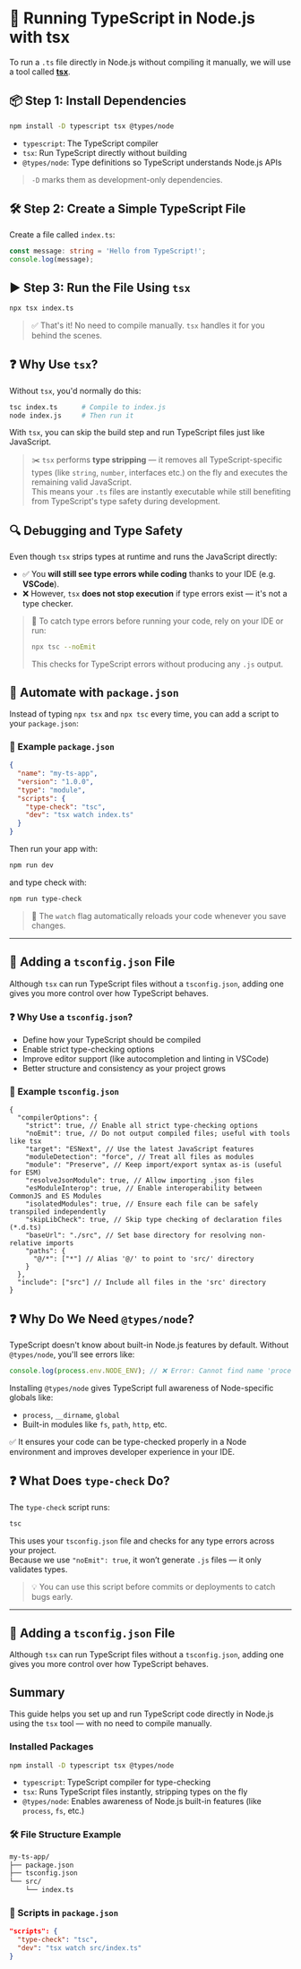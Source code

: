 # 🚀 Running TypeScript in Node.js with tsx

To run a `.ts` file directly in Node.js without compiling it manually, we will use a tool called [**tsx**](https://tsx.is/getting-started).

## 📦 Step 1: Install Dependencies

```bash
npm install -D typescript tsx @types/node
```

- `typescript`: The TypeScript compiler
- `tsx`: Run TypeScript directly without building
- `@types/node`: Type definitions so TypeScript understands Node.js APIs

> `-D` marks them as development-only dependencies.

## 🛠️ Step 2: Create a Simple TypeScript File

Create a file called `index.ts`:

```ts
const message: string = 'Hello from TypeScript!';
console.log(message);
```

## ▶️ Step 3: Run the File Using `tsx`

```bash
npx tsx index.ts
```

> ✅ That's it! No need to compile manually. `tsx` handles it for you behind the scenes.

## ❓ Why Use `tsx`?

Without `tsx`, you'd normally do this:

```bash
tsc index.ts      # Compile to index.js
node index.js     # Then run it
```

With `tsx`, you can skip the build step and run TypeScript files just like JavaScript.

> ✂️ `tsx` performs **type stripping** — it removes all TypeScript-specific types (like `string`, `number`, interfaces etc.) on the fly and executes the remaining valid JavaScript.  
> This means your `.ts` files are instantly executable while still benefiting from TypeScript's type safety during development.

## 🔍 Debugging and Type Safety

Even though `tsx` strips types at runtime and runs the JavaScript directly:

- ✅ You **will still see type errors while coding** thanks to your IDE (e.g. **VSCode**).
- ❌ However, `tsx` **does not stop execution** if type errors exist — it's not a type checker.

> 🧠 To catch type errors before running your code, rely on your IDE or run:
>
> ```bash
> npx tsc --noEmit
> ```
>
> This checks for TypeScript errors without producing any `.js` output.

## 🧠 Automate with `package.json`

Instead of typing `npx tsx` and `npx tsc` every time, you can add a script to your `package.json`:

### 📄 Example `package.json`

```json
{
  "name": "my-ts-app",
  "version": "1.0.0",
  "type": "module",
  "scripts": {
    "type-check": "tsc",
    "dev": "tsx watch index.ts"
  }
}
```

Then run your app with:

```bash
npm run dev
```

and type check with:

```bash
npm run type-check
```

> 🔁 The `watch` flag automatically reloads your code whenever you save changes.

---

## 📄 Adding a `tsconfig.json` File

Although `tsx` can run TypeScript files without a `tsconfig.json`, adding one gives you more control over how TypeScript behaves.

### ❓ Why Use a `tsconfig.json`?

- Define how your TypeScript should be compiled
- Enable strict type-checking options
- Improve editor support (like autocompletion and linting in VSCode)
- Better structure and consistency as your project grows

### 📄 Example `tsconfig.json`

```jsonc
{
  "compilerOptions": {
    "strict": true, // Enable all strict type-checking options
    "noEmit": true, // Do not output compiled files; useful with tools like tsx
    "target": "ESNext", // Use the latest JavaScript features
    "moduleDetection": "force", // Treat all files as modules
    "module": "Preserve", // Keep import/export syntax as-is (useful for ESM)
    "resolveJsonModule": true, // Allow importing .json files
    "esModuleInterop": true, // Enable interoperability between CommonJS and ES Modules
    "isolatedModules": true, // Ensure each file can be safely transpiled independently
    "skipLibCheck": true, // Skip type checking of declaration files (*.d.ts)
    "baseUrl": "./src", // Set base directory for resolving non-relative imports
    "paths": {
      "@/*": ["*"] // Alias '@/' to point to 'src/' directory
    }
  },
  "include": ["src"] // Include all files in the 'src' directory
}
```

## ❓ Why Do We Need `@types/node`?

TypeScript doesn't know about built-in Node.js features by default. Without `@types/node`, you'll see errors like:

```ts
console.log(process.env.NODE_ENV); // ❌ Error: Cannot find name 'process'
```

Installing `@types/node` gives TypeScript full awareness of Node-specific globals like:

- `process`, `__dirname`, `global`
- Built-in modules like `fs`, `path`, `http`, etc.

✅ It ensures your code can be type-checked properly in a Node environment and improves developer experience in your IDE.

## ❓ What Does `type-check` Do?

The `type-check` script runs:

```bash
tsc
```

This uses your `tsconfig.json` file and checks for any type errors across your project.  
Because we use `"noEmit": true`, it won’t generate `.js` files — it only validates types.

> 💡 You can use this script before commits or deployments to catch bugs early.

---

## 📄 Adding a `tsconfig.json` File

Although `tsx` can run TypeScript files without a `tsconfig.json`, adding one gives you more control over how TypeScript behaves.

## Summary

This guide helps you set up and run TypeScript code directly in Node.js using the `tsx` tool — with no need to compile manually.

### Installed Packages

```bash
npm install -D typescript tsx @types/node
```

- `typescript`: TypeScript compiler for type-checking
- `tsx`: Runs TypeScript files instantly, stripping types on the fly
- `@types/node`: Enables awareness of Node.js built-in features (like `process`, `fs`, etc.)

### 🛠️ File Structure Example

```bash
my-ts-app/
├── package.json
├── tsconfig.json
└── src/
    └── index.ts
```

### 🔧 Scripts in `package.json`

```json
"scripts": {
  "type-check": "tsc",
  "dev": "tsx watch src/index.ts"
}
```
